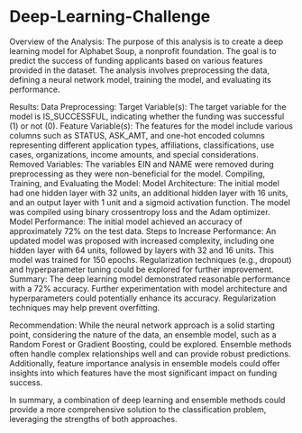 # Deep-Learning-Challenge

Overview of the Analysis:
The purpose of this analysis is to create a deep learning model for Alphabet Soup, a nonprofit foundation. The goal is to predict the success of funding applicants based on various features provided in the dataset. The analysis involves preprocessing the data, defining a neural network model, training the model, and evaluating its performance.

Results:
Data Preprocessing:
Target Variable(s): The target variable for the model is IS_SUCCESSFUL, indicating whether the funding was successful (1) or not (0).
Feature Variable(s): The features for the model include various columns such as STATUS, ASK_AMT, and one-hot encoded columns representing different application types, affiliations, classifications, use cases, organizations, income amounts, and special considerations.
Removed Variables: The variables EIN and NAME were removed during preprocessing as they were non-beneficial for the model.
Compiling, Training, and Evaluating the Model:
Model Architecture: The initial model had one hidden layer with 32 units, an additional hidden layer with 16 units, and an output layer with 1 unit and a sigmoid activation function. The model was compiled using binary crossentropy loss and the Adam optimizer.
Model Performance: The initial model achieved an accuracy of approximately 72% on the test data.
Steps to Increase Performance: An updated model was proposed with increased complexity, including one hidden layer with 64 units, followed by layers with 32 and 16 units. This model was trained for 150 epochs.
Regularization techniques (e.g., dropout) and hyperparameter tuning could be explored for further improvement.
Summary:
The deep learning model demonstrated reasonable performance with a 72% accuracy. Further experimentation with model architecture and hyperparameters could potentially enhance its accuracy. Regularization techniques may help prevent overfitting.

Recommendation:
While the neural network approach is a solid starting point, considering the nature of the data, an ensemble model, such as a Random Forest or Gradient Boosting, could be explored. Ensemble methods often handle complex relationships well and can provide robust predictions. Additionally, feature importance analysis in ensemble models could offer insights into which features have the most significant impact on funding success.

In summary, a combination of deep learning and ensemble methods could provide a more comprehensive solution to the classification problem, leveraging the strengths of both approaches.
